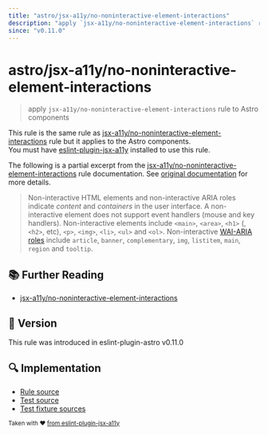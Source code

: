 ```yaml
---
title: "astro/jsx-a11y/no-noninteractive-element-interactions"
description: "apply `jsx-a11y/no-noninteractive-element-interactions` rule to Astro components"
since: "v0.11.0"
---
```


# astro/jsx-a11y/no-noninteractive-element-interactions

> apply `jsx-a11y/no-noninteractive-element-interactions` rule to Astro components

This rule is the same rule as [jsx-a11y/no-noninteractive-element-interactions] rule but it applies to the Astro components.  
You must have [eslint-plugin-jsx-a11y] installed to use this rule.

[eslint-plugin-jsx-a11y]: https://github.com/jsx-eslint/eslint-plugin-jsx-a11y
[jsx-a11y/no-noninteractive-element-interactions]: https://github.com/jsx-eslint/eslint-plugin-jsx-a11y/tree/HEAD/docs/rules/no-noninteractive-element-interactions.md

The following is a partial excerpt from the [jsx-a11y/no-noninteractive-element-interactions] rule documentation. See [original documentation][jsx-a11y/no-noninteractive-element-interactions] for more details.

> Non-interactive HTML elements and non-interactive ARIA roles indicate _content_ and _containers_ in the user interface. A non-interactive element does not support event handlers (mouse and key handlers). Non-interactive elements include `<main>`, `<area>`, `<h1>` (,`<h2>`, etc), `<p>`, `<img>`, `<li>`, `<ul>` and `<ol>`. Non-interactive [WAI-ARIA roles](https://www.w3.org/TR/wai-aria-1.1/#usage_intro) include `article`, `banner`, `complementary`, `img`, `listitem`, `main`, `region` and `tooltip`.

## 📚 Further Reading

- [jsx-a11y/no-noninteractive-element-interactions]

## 🚀 Version

This rule was introduced in eslint-plugin-astro v0.11.0

## 🔍 Implementation

- [Rule source](https://github.com/ota-meshi/eslint-plugin-astro/blob/main/src/rules/jsx-a11y/no-noninteractive-element-interactions.ts)
- [Test source](https://github.com/ota-meshi/eslint-plugin-astro/blob/main/tests/src/rules/jsx-a11y/no-noninteractive-element-interactions.ts)
- [Test fixture sources](https://github.com/ota-meshi/eslint-plugin-astro/tree/main/tests/fixtures/rules/jsx-a11y/no-noninteractive-element-interactions)

<sup>Taken with ❤️ [from eslint-plugin-jsx-a11y](https://github.com/jsx-eslint/eslint-plugin-jsx-a11y/tree/HEAD/docs/rules/no-noninteractive-element-interactions.md)</sup>
